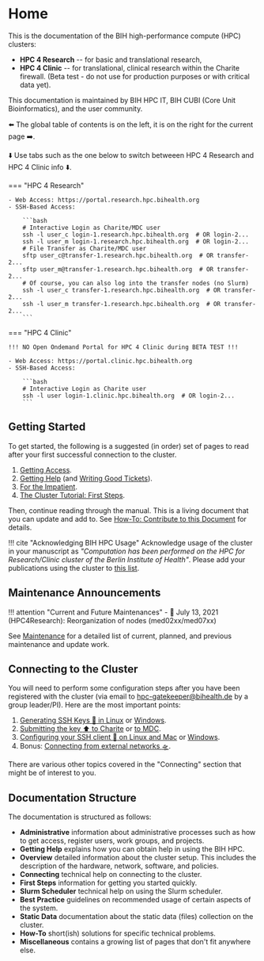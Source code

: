 # Home

This is the documentation of the BIH high-performance compute (HPC) clusters:

- **HPC 4 Research** -- for basic and translational research,
- **HPC 4 Clinic** -- for translational, clinical research within the Charite firewall.
  (Beta test - do not use for production purposes or with critical data yet).

This documentation is maintained by BIH HPC IT, BIH CUBI (Core Unit Bioinformatics), and the user community.

:arrow_left: The global table of contents is on the left, it is on the right for the current page :arrow_right:.

:arrow_down: Use tabs such as the one below to switch betweeen HPC 4 Research and HPC 4 Clinic info :arrow_down:.

=== "HPC 4 Research"

    - Web Access: https://portal.research.hpc.bihealth.org
    - SSH-Based Access:

        ```bash
        # Interactive Login as Charite/MDC user
        ssh -l user_c login-1.research.hpc.bihealth.org  # OR login-2...
        ssh -l user_m login-1.research.hpc.bihealth.org  # OR login-2...
        # File Transfer as Charite/MDC user
        sftp user_c@transfer-1.research.hpc.bihealth.org  # OR transfer-2...
        sftp user_m@transfer-1.research.hpc.bihealth.org  # OR transfer-2...
        # Of course, you can also log into the transfer nodes (no Slurm)
        ssh -l user_c transfer-1.research.hpc.bihealth.org  # OR transfer-2...
        ssh -l user_m transfer-1.research.hpc.bihealth.org  # OR transfer-2...
        ```

=== "HPC 4 Clinic"

    !!! NO Open Ondemand Portal for HPC 4 Clinic during BETA TEST !!!

    - Web Access: https://portal.clinic.hpc.bihealth.org
    - SSH-Based Access:

        ```bash
        # Interactive Login as Charite user
        ssh -l user login-1.clinic.hpc.bihealth.org  # OR login-2...
        ```

## Getting Started

To get started, the following is a suggested (in order) set of pages to read after your first successful connection to the cluster.

1. [Getting Access](admin/getting-access).
2. [Getting Help](help/helpdesk) (and [Writing Good Tickets](help/good-tickets)).
3. [For the Impatient](overview/for-the-impatient).
4. [The Cluster Tutorial: First Steps](first-steps/episode-0).

Then, continue reading through the manual.
This is a living document that you can update and add to.
See [How-To: Contribute to this Document](how-to/misc/contribute) for details.

!!! cite "Acknowledging BIH HPC Usage"
    Acknowledge usage of the cluster in your manuscript as *"Computation has been performed on the HPC for Research/Clinic cluster of the Berlin Institute of Health"*.
    Please add your publications using the cluster to [this list](misc/publication-list).

## Maintenance Announcements

!!! attention "Current and Future Maintenances"
    - :calendar: July 13, 2021 (HPC4Research): Reorganization of nodes (med02xx/med07xx)

See [Maintenance](admin/maintenance) for a detailed list of current, planned, and previous maintenance and update work.

## Connecting to the Cluster

You will need to perform some configuration steps after you have been registered with the cluster (via email to hpc-gatekeeper@bihealth.de by a group leader/PI).
Here are the most important points:

1. [Generating SSH Keys :key: in Linux](connecting/generate-key/linux) or [Windows](connecting/generate-key/windows).
2. [Submitting the key :arrow_up: to Charite](connecting/submit-key/charite) or [to MDC](connecting/submit-key/mdc).
3. [Configuring your SSH client :wrench: on Linux and Mac](connecting/configure-ssh/linux) or [Windows](connecting/configure-ssh/windows).
4. Bonus: [Connecting from external networks :flying_saucer:](connecting/from-external).

There are various other topics covered in the "Connecting" section that might be of interest to you.

## Documentation Structure

The documentation is structured as follows:

- **Administrative** information about administrative processes such as how to get access, register users, work groups, and projects.
- **Getting Help** explains how you can obtain help in using the BIH HPC.
- **Overview** detailed information about the cluster setup.
  This includes the description of the hardware, network, software, and policies.
- **Connecting** technical help on connecting to the cluster.
- **First Steps** information for getting you started quickly.
- **Slurm Scheduler** technical help on using the Slurm scheduler.
- **Best Practice** guidelines on recommended usage of certain aspects of the system.
- **Static Data** documentation about the static data (files) collection on the cluster.
- **How-To** short(ish) solutions for specific technical problems.
- **Miscellaneous** contains a growing list of pages that don't fit anywhere else.
